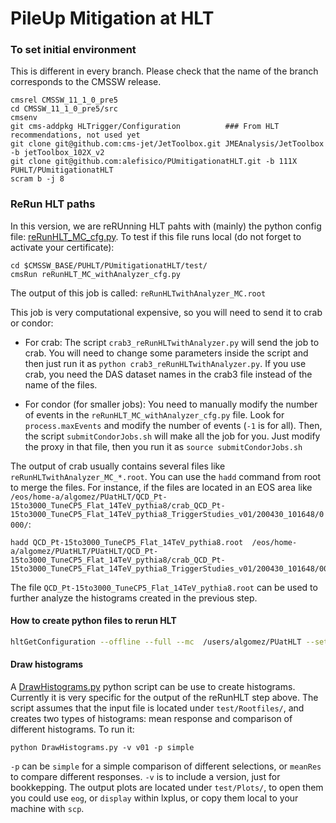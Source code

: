 # PileUp Mitigation at HLT

### To set initial environment

This is different in every branch. Please check that the name of the branch corresponds to the CMSSW release.

```
cmsrel CMSSW_11_1_0_pre5
cd CMSSW_11_1_0_pre5/src
cmsenv
git cms-addpkg HLTrigger/Configuration          ### From HLT recommendations, not used yet
git clone git@github.com:cms-jet/JetToolbox.git JMEAnalysis/JetToolbox -b jetToolbox_102X_v2
git clone git@github.com:alefisico/PUmitigationatHLT.git -b 111X PUHLT/PUmitigationatHLT
scram b -j 8 
```

### ReRun HLT paths

In this version, we are reRUnning HLT pahts with (mainly) the python config file: [reRunHLT_MC_cfg.py](test/reRunHLT_MC_withAnalyzer_cfg.py).
To test if this file runs local (do not forget to activate your certificate):
```
cd $CMSSW_BASE/PUHLT/PUmitigationatHLT/test/
cmsRun reRunHLT_MC_withAnalyzer_cfg.py
```
The output of this job is called: `reRunHLTwithAnalyzer_MC.root`

This job is very computational expensive, so you will need to send it to crab or condor:
 * For crab:
The script `crab3_reRunHLTwithAnalyzer.py` will send the job to crab. You will need to change some parameters inside the script and then just run it as `python crab3_reRunHLTwithAnalyzer.py`. If you use crab, you need the DAS dataset names in the crab3 file instead of the name of the files.

 * For condor (for smaller jobs):
You need to manually modify the number of events in the `reRunHLT_MC_withAnalyzer_cfg.py` file. Look for `process.maxEvents` and modify the number of events (`-1` is for all).
Then, the script `submitCondorJobs.sh` will make all the job for you. Just modify the proxy in that file, then you run it as `source submitCondorJobs.sh`

The output of crab usually contains several files like `reRunHLTwithAnalyzer_MC_*.root`. You can use the `hadd` command from root to merge the files. For instance, if the files are located in an EOS area like `/eos/home-a/algomez/PUatHLT/QCD_Pt-15to3000_TuneCP5_Flat_14TeV_pythia8/crab_QCD_Pt-15to3000_TuneCP5_Flat_14TeV_pythia8_TriggerStudies_v01/200430_101648/0000/`:
```
hadd QCD_Pt-15to3000_TuneCP5_Flat_14TeV_pythia8.root  /eos/home-a/algomez/PUatHLT/PUatHLT/QCD_Pt-15to3000_TuneCP5_Flat_14TeV_pythia8/crab_QCD_Pt-15to3000_TuneCP5_Flat_14TeV_pythia8_TriggerStudies_v01/200430_101648/0000/reRunHLT*root
```
The file `QCD_Pt-15to3000_TuneCP5_Flat_14TeV_pythia8.root` can be used to further analyze the histograms created in the previous step.

#### How to create python files to rerun HLT

```bash
hltGetConfiguration --offline --full --mc  /users/algomez/PUatHLT --setup /dev/CMSSW_11_0_0/GRun --input /store/mc/Run3Winter20DRPremixMiniAOD/QCD_Pt_170to300_TuneCP5_14TeV_pythia8/GEN-SIM-RAW/110X_mcRun3_2021_realistic_v6-v2/40000/A623EE66-618D-FC43-B4FC-6C4029CD68FB.root --unprescale --process HLT2 --globaltag 110X_mcRun3_2021_realistic_v6 --no-output  > HLT_PUatHLT_111pre5.py
```

#### Draw histograms 

A [DrawHistograms.py](test/DrawHistograms.py) python script can be use to create histograms. Currently it is very specific for the output of the reRunHLT step above. The script assumes that the input file is located under `test/Rootfiles/`, and creates two types of histograms: mean response and comparison of different histograms. To run it:
```
python DrawHistograms.py -v v01 -p simple
```
`-p` can be `simple` for a simple comparison of different selections, or `meanRes` to compare different responses. `-v` is to include a version, just for bookkepping. The output plots are located under `test/Plots/`, to open them you could use `eog`, or `display` within lxplus, or copy them local to your machine with `scp`.
